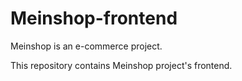 # Meinshop-frontend

Meinshop is an e-commerce project.

This repository contains Meinshop project's frontend.
